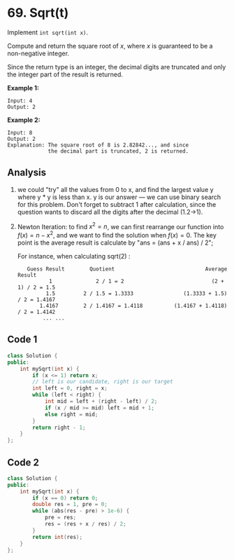 # 69. Sqrt(t)

Implement `int sqrt(int x)`.

Compute and return the square root of *x*, where *x* is guaranteed to be a non-negative integer.

Since the return type is an integer, the decimal digits are truncated and only the integer part of the result is returned.

**Example 1:**

```
Input: 4
Output: 2
```

**Example 2:**

```
Input: 8
Output: 2
Explanation: The square root of 8 is 2.82842..., and since 
             the decimal part is truncated, 2 is returned.
```

## Analysis

1. we could "try" all the values from 0 to x, and find the largest value y where y * y is less than x. y is our answer — we can use binary search for this problem. Don't forget to subtract 1 after calculation, since the question wants to discard all the digits after the decimal (1.2->1).

2. Newton Iteration: to find $x^2=n$, we can first rearrange our function into $f(x)=n-x^2$, and we want to find the solution when $f(x)=0$. The key point is the average result is calculate by "ans = (ans + x / ans) / 2";

   For instance, when calculating sqrt(2) :

   ```
      Guess Result        Quotient                             Average Result
             1          	2 / 1 = 2                            (2 + 1) / 2 = 1.5
            1.5      	2 / 1.5 = 1.3333                (1.3333 + 1.5) / 2 = 1.4167
          1.4167    	2 / 1.4167 = 1.4118          (1.4167 + 1.4118) / 2 = 1.4142
           ... ...
   ```

## Code 1

```c++
class Solution {
public:
    int mySqrt(int x) {
        if (x <= 1) return x;
        // left is our candidate, right is our target
      	int left = 0, right = x;
        while (left < right) {
            int mid = left + (right - left) / 2;
            if (x / mid >= mid) left = mid + 1;
            else right = mid;
        }
        return right - 1;
    }
};
```

## Code 2

```c++
class Solution {
public:
    int mySqrt(int x) {
        if (x == 0) return 0;
        double res = 1, pre = 0;
        while (abs(res - pre) > 1e-6) {
            pre = res;
            res = (res + x / res) / 2;
        }
        return int(res);
    }
};
```

